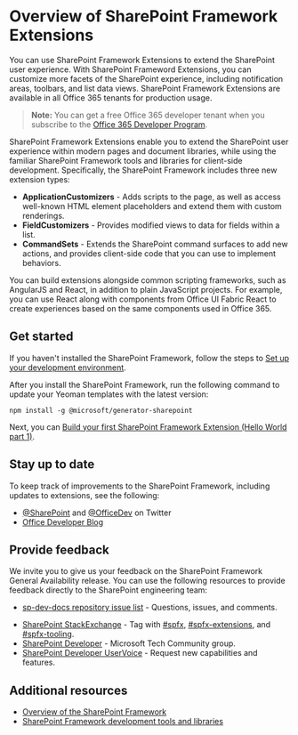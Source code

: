 # Overview of SharePoint Framework Extensions

You can use SharePoint Framework Extensions to extend the SharePoint user experience. With SharePoint Frameword Extensions, you can customize more facets of the SharePoint experience, including notification areas, toolbars, and list data views. SharePoint Framework Extensions are available in all Office 365 tenants for production usage. 

> **Note:** You can get a free Office 365 developer tenant when you subscribe to the [Office 365 Developer Program](http://dev.office.com/devprogram).

SharePoint Framework Extensions enable you to extend the SharePoint user experience within modern pages and document libraries, while using the familiar SharePoint Framework tools and libraries for client-side development. Specifically, the SharePoint Framework includes three new extension types:

- **ApplicationCustomizers** - Adds scripts to the page, as well as access well-known HTML element placeholders and extend them with custom renderings.
- **FieldCustomizers** - Provides modified views to data for fields within a list.
- **CommandSets** -  Extends the SharePoint command surfaces to add new actions, and provides client-side code that you can use to implement behaviors.

You can build extensions alongside common scripting frameworks, such as AngularJS and React, in addition to plain JavaScript projects. For example, you can use React along with components from Office UI Fabric React to create experiences based on the same components used in Office 365.

## Get started
If you haven't installed the SharePoint Framework, follow the steps to [Set up your development environment](../set-up-your-development-environment.md).

After you install the SharePoint Framework, run the following command to update your Yeoman templates with the latest version:

```
npm install -g @microsoft/generator-sharepoint
```

Next, you can [Build your first SharePoint Framework Extension (Hello World part 1)](get-started/build-a-hello-world-extension.md).

## Stay up to date
To keep track of improvements to the SharePoint Framework, including updates to extensions, see the following:

* [@SharePoint](https://twitter.com/sharepoint) and [@OfficeDev](https://twitter.com/officedev) on Twitter
* [Office Developer Blog](http://dev.office.com/blogs)

## Provide feedback 
We invite you to give us your feedback on the SharePoint Framework General Availability release. You can use the following resources to provide feedback directly to the SharePoint engineering team:

- [sp-dev-docs repository issue list](https://github.com/SharePoint/sp-dev-docs/issues) - Questions, issues, and comments.
* [SharePoint StackExchange](http://sharepoint.stackexchange.com/) - Tag with [#spfx](http://sharepoint.stackexchange.com/tags/spfx/), [#spfx-extensions](http://sharepoint.stackexchange.com/tags/spfx-extensions/), and [#spfx-tooling](http://sharepoint.stackexchange.com/tags/spfx-tooling/).
* [SharePoint Developer](https://techcommunity.microsoft.com/t5/SharePoint-Developer/bd-p/SharePointDev) - Microsoft Tech Community group.
* [SharePoint Developer UserVoice](https://sharepoint.uservoice.com/forums/329220-sharepoint-dev-platform) - Request new capabilities and features.


## Additional resources

- [Overview of the SharePoint Framework](../sharepoint-framework-overview.md)
- [SharePoint Framework development tools and libraries](../tools-and-libraries.md)
